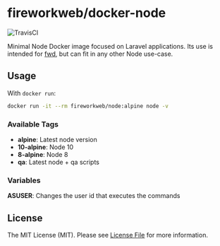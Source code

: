 # fireworkweb/docker-node

![TravisCI](https://travis-ci.com/fireworkweb/docker-node.svg?branch=master)

Minimal Node Docker image focused on Laravel applications. Its use is intended for [fwd](https://github.com/fireworkweb/fwd), but can fit in any other Node use-case.

## Usage

With `docker run`:

```sh
docker run -it --rm fireworkweb/node:alpine node -v
```

### Available Tags

- **alpine**: Latest node version
- **10-alpine**: Node 10
- **8-alpine**: Node 8
- **qa**: Latest node + qa scripts

### Variables

**ASUSER**: Changes the user id that executes the commands

## License

The MIT License (MIT). Please see [License File](LICENSE.md) for more information.
